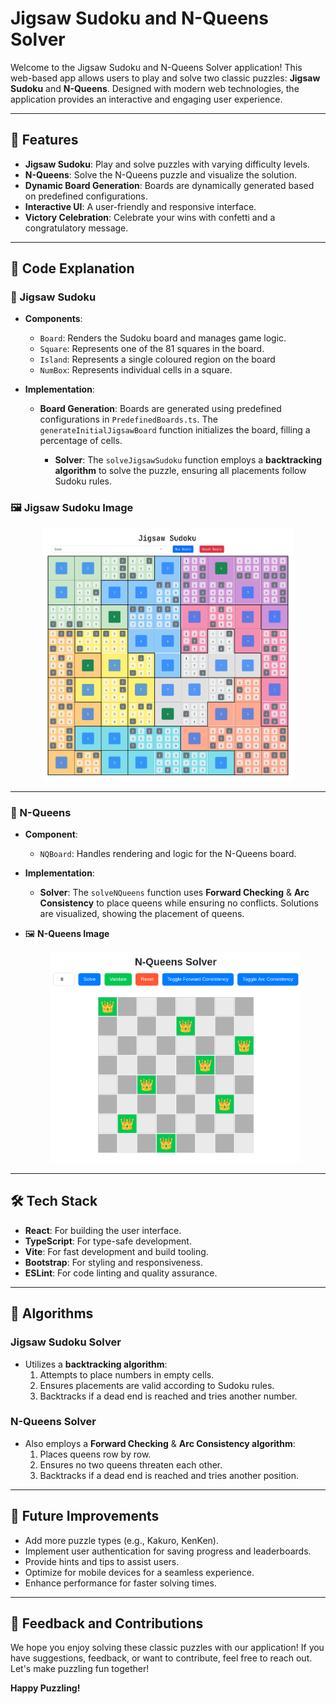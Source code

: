 # Jigsaw Sudoku and N-Queens Solver

Welcome to the Jigsaw Sudoku and N-Queens Solver application! This web-based app allows users to play and solve two classic puzzles: **Jigsaw Sudoku** and **N-Queens**. Designed with modern web technologies, the application provides an interactive and engaging user experience.

---

## 🚀 Features

- **Jigsaw Sudoku**: Play and solve puzzles with varying difficulty levels.
- **N-Queens**: Solve the N-Queens puzzle and visualize the solution.
- **Dynamic Board Generation**: Boards are dynamically generated based on predefined configurations.
- **Interactive UI**: A user-friendly and responsive interface.
- **Victory Celebration**: Celebrate your wins with confetti and a congratulatory message.

---

## 📂 Code Explanation

### 🔢 Jigsaw Sudoku

- **Components**:
  - `Board`: Renders the Sudoku board and manages game logic.
  - `Square`: Represents one of the 81 squares in the board.
  - `Island`: Represents a single coloured region on the board
  - `NumBox`: Represents individual cells in a square.
- **Implementation**:

  - **Board Generation**: Boards are generated using predefined configurations in `PredefinedBoards.ts`. The `generateInitialJigsawBoard` function initializes the board, filling a percentage of cells.

    - **Solver**: The `solveJigsawSudoku` function employs a **backtracking algorithm** to solve the puzzle, ensuring all placements follow Sudoku rules.

### 🖼️ Jigsaw Sudoku Image

<p align="center">
  <img src="images/JigsawSudoku.png" alt="Jigsaw Sudoku" width="400">
</p>

---

### 👑 N-Queens

- **Component**:

  - `NQBoard`: Handles rendering and logic for the N-Queens board.

- **Implementation**:

  - **Solver**: The `solveNQueens` function uses **Forward Checking** & **Arc Consistency** to place queens while ensuring no conflicts. Solutions are visualized, showing the placement of queens.

- 🖼️ **N-Queens Image**

  <p align="center">
    <img src="images/NQueens.png" alt="N-Queens" width="400">
  </p>

---

## 🛠️ Tech Stack

- **React**: For building the user interface.
- **TypeScript**: For type-safe development.
- **Vite**: For fast development and build tooling.
- **Bootstrap**: For styling and responsiveness.
- **ESLint**: For code linting and quality assurance.

---

## 🧠 Algorithms

### Jigsaw Sudoku Solver

- Utilizes a **backtracking algorithm**:
  1. Attempts to place numbers in empty cells.
  2. Ensures placements are valid according to Sudoku rules.
  3. Backtracks if a dead end is reached and tries another number.

### N-Queens Solver

- Also employs a **Forward Checking** & **Arc Consistency algorithm**:
  1. Places queens row by row.
  2. Ensures no two queens threaten each other.
  3. Backtracks if a dead end is reached and tries another position.

---

## 🌟 Future Improvements

- Add more puzzle types (e.g., Kakuro, KenKen).
- Implement user authentication for saving progress and leaderboards.
- Provide hints and tips to assist users.
- Optimize for mobile devices for a seamless experience.
- Enhance performance for faster solving times.

---

## 📧 Feedback and Contributions

We hope you enjoy solving these classic puzzles with our application! If you have suggestions, feedback, or want to contribute, feel free to reach out. Let's make puzzling fun together!

**Happy Puzzling!**
